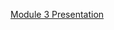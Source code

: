 [Module 3 Presentation ](https://docs.google.com/presentation/d/19xVSAnqfH0BGIlRJEs_K62bd5RFIB93XMJZJ6CePSPI/edit?usp=sharing
 "Module 3")
 
